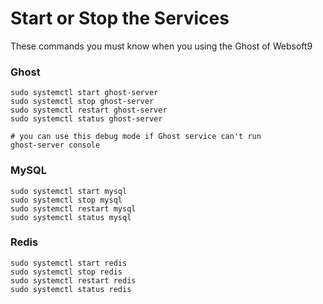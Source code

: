 # Start or Stop the Services

These commands you must know when you using the Ghost of Websoft9

### Ghost

```shell
sudo systemctl start ghost-server
sudo systemctl stop ghost-server
sudo systemctl restart ghost-server
sudo systemctl status ghost-server

# you can use this debug mode if Ghost service can't run
ghost-server console
```

### MySQL

```shell
sudo systemctl start mysql
sudo systemctl stop mysql
sudo systemctl restart mysql
sudo systemctl status mysql
```

### Redis

```shell
sudo systemctl start redis
sudo systemctl stop redis
sudo systemctl restart redis
sudo systemctl status redis
```
